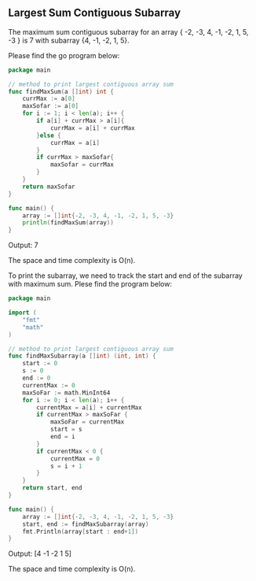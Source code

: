 ## Largest Sum Contiguous Subarray

The maximum sum contiguous subarray for an array { -2, -3, 4, -1, -2, 1, 5, -3 } is 7 with subarray {4, -1, -2, 1, 5}. 

Please find the go program below:

```go
package main

// method to print largest contiguous array sum
func findMaxSum(a []int) int {
	currMax := a[0]
	maxSofar := a[0]
	for i := 1; i < len(a); i++ {
		if a[i] + currMax > a[i]{
			currMax = a[i] + currMax
		}else {
			currMax = a[i]
		}
		if currMax > maxSofar{
			maxSofar = currMax
		}
	}
	return maxSofar
}

func main() {
	array := []int{-2, -3, 4, -1, -2, 1, 5, -3}
	println(findMaxSum(array))
}
```
Output: 7

The space and time complexity is O(n).

To print the subarray, we need to track the start and end of the subarray with maximum sum. Plese find the program below:

```go
package main

import (
	"fmt"
	"math"
)

// method to print largest contiguous array sum
func findMaxSubarray(a []int) (int, int) {
	start := 0
	s := 0
	end := 0
	currentMax := 0
	maxSoFar := math.MinInt64
	for i := 0; i < len(a); i++ {
		currentMax = a[i] + currentMax
		if currentMax > maxSoFar {
			maxSoFar = currentMax
			start = s
			end = i
		}
		if currentMax < 0 {
			currentMax = 0
			s = i + 1
		}
	}
	return start, end
}

func main() {
	array := []int{-2, -3, 4, -1, -2, 1, 5, -3}
	start, end := findMaxSubarray(array)
	fmt.Println(array[start : end+1])
}
```

Output: [4 -1 -2 1 5]

The space and time complexity is O(n).